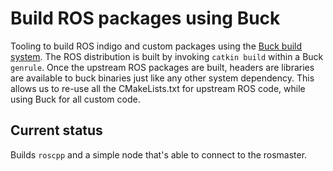# Build ROS packages using Buck

Tooling to build ROS indigo and custom packages using the [Buck build system](https://buckbuild.com).
The ROS distribution is built by invoking `catkin build` within a Buck `genrule`. Once the upstream
ROS packages are built, headers are libraries are available to buck binaries just like any other
system dependency. This allows us to re-use all the CMakeLists.txt for upstream ROS code, while
using Buck for all custom code.

## Current status

Builds `roscpp` and a simple node that's able to connect to the rosmaster.
